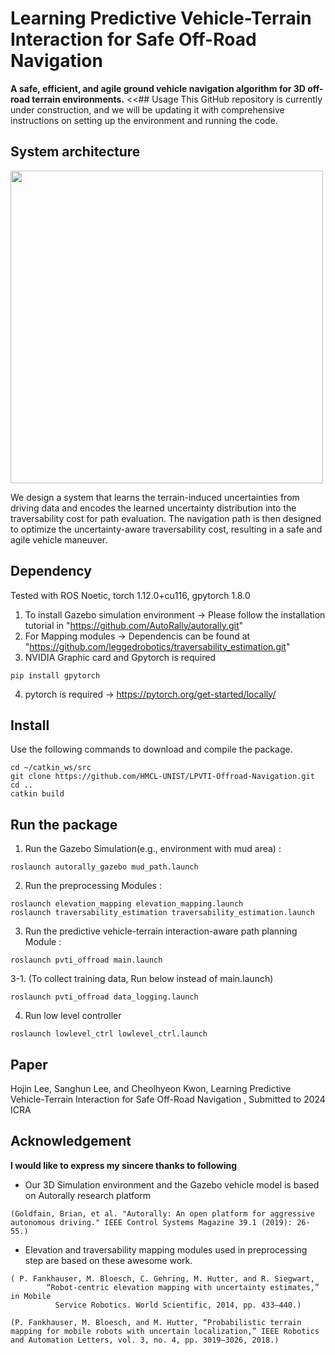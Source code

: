 # Learning Predictive Vehicle-Terrain Interaction for Safe Off-Road Navigation

**A safe, efficient, and agile ground vehicle navigation algorithm for 3D off-road terrain environments.**
<<## Usage
This GitHub repository is currently under construction, and we will be updating it with comprehensive instructions on setting up the environment and running the code.
>>
## System architecture
<img src="https://github.com/HMCL-UNIST/Interaction-aware-3DOffroad/assets/32535170/3360407b-6669-4f22-9066-292ad76d356e" width="500">

We design a system that learns the terrain-induced uncertainties from driving data and encodes the learned uncertainty distribution into the
traversability cost for path evaluation. The navigation path is then designed to optimize the uncertainty-aware traversability cost, resulting in a safe and agile vehicle maneuver.  

## Dependency

Tested with ROS Noetic, torch 1.12.0+cu116, gpytorch 1.8.0 

1. To install Gazebo simulation environment
->  Please follow the installation tutorial in "https://github.com/AutoRally/autorally.git" 
2. For Mapping modules 
-> Dependencis can be found at "https://github.com/leggedrobotics/traversability_estimation.git"
3. NVIDIA Graphic card and Gpytorch is required 
```
pip install gpytorch
```
4. pytorch is required 
-> https://pytorch.org/get-started/locally/


## Install

Use the following commands to download and compile the package.
```
cd ~/catkin_ws/src
git clone https://github.com/HMCL-UNIST/LPVTI-Offroad-Navigation.git 
cd ..
catkin build 
```

## Run the package

1. Run the Gazebo Simulation(e.g., environment with mud area) :
```
roslaunch autorally_gazebo mud_path.launch
```

2. Run the preprocessing Modules  :
```
roslaunch elevation_mapping elevation_mapping.launch
roslaunch traversability_estimation traversability_estimation.launch
```

3. Run the predictive vehicle-terrain interaction-aware path planning Module  :
```
roslaunch pvti_offroad main.launch
```

3-1. (To collect training data, Run below instead of main.launch)
```
roslaunch pvti_offroad data_logging.launch
```

4. Run low level controller 
```
roslaunch lowlevel_ctrl lowlevel_ctrl.launch
```



## Paper 
Hojin Lee, Sanghun Lee, and Cheolhyeon Kwon, Learning Predictive Vehicle-Terrain Interaction for Safe Off-Road Navigation
, Submitted to 2024 ICRA


## Acknowledgement
 **I would like to express my sincere thanks to following**
- Our 3D Simulation environment and the Gazebo vehicle model is based on Autorally research platform  
```
(Goldfain, Brian, et al. "Autorally: An open platform for aggressive autonomous driving." IEEE Control Systems Magazine 39.1 (2019): 26-55.)  
```

- Elevation and traversability mapping modules used in preprocessing step are based on these awesome work. 
```
( P. Fankhauser, M. Bloesch, C. Gehring, M. Hutter, and R. Siegwart,
        “Robot-centric elevation mapping with uncertainty estimates,” in Mobile
          Service Robotics. World Scientific, 2014, pp. 433–440.) 
```       

```
(P. Fankhauser, M. Bloesch, and M. Hutter, “Probabilistic terrain
mapping for mobile robots with uncertain localization,” IEEE Robotics
and Automation Letters, vol. 3, no. 4, pp. 3019–3026, 2018.) 
```
